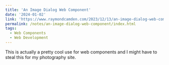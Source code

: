 ```yaml
---
title: 'An Image Dialog Web Component'
date: '2024-01-02'
link: 'https://www.raymondcamden.com/2023/12/13/an-image-dialog-web-component'
permalink: /notes/an-image-dialog-web-component/index.html
tags:
  - Web Components
  - Web Development
---
```


This is actually a pretty cool use for web components and I might have to steal this for my photography site.